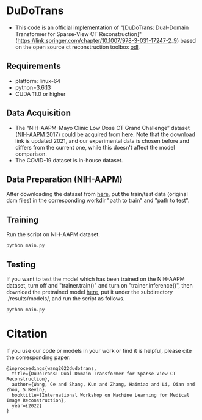 # DuDoTrans
- This code is an official implementation of "[DuDoTrans: Dual-Domain Transformer for Sparse-View CT Reconstruction]"(https://link.springer.com/chapter/10.1007/978-3-031-17247-2_9) based on the open source ct reconstruction toolbox [odl](https://github.com/odlgroup/odl).

## Requirements
- platform: linux-64
- python=3.6.13
- CUDA 11.0 or higher
## Data Acquisition
- The “NIH-AAPM-Mayo Clinic Low Dose CT Grand Challenge” dataset ([NIH-AAPM 2017](https://www.aapm.org/grandchallenge/lowdosect/)) could be acquired from [here](https://aapm.app.box.com/s/eaw4jddb53keg1bptavvvd1sf4x3pe9h). Note that the download link is updated 2021, and our experimental data is chosen before and differs from the current one, while this doesn't affect the model comparison.
- The COVID-19 dataset is in-house dataset.

## Data Preparation (NIH-AAPM)
After downloading the dataset from [here](https://aapm.app.box.com/s/eaw4jddb53keg1bptavvvd1sf4x3pe9h), put the train/test data (original dcm files) in the corresponding workdir "path to train" and "path to test".

## Training
Run the script on NIH-AAPM dataset.

`python main.py`

## Testing 
If  you want to test the model which has been trained on the NIH-AAPM dataset, turn off and "trainer.train()" and turn on "trainer.inference()", then download the pretrained model [here](https://drive.google.com/file/d/165KZKtZWxOTVb2ahHFpjW__Mli_tA13G/view?usp=share_link), put it under the subdirectory ./results/models/, and run the script as follows.

`python main.py`

# Citation
If you use our code or models in your work or find it is helpful, please cite the corresponding paper:

```
@inproceedings{wang2022dudotrans,
  title={DuDoTrans: Dual-Domain Transformer for Sparse-View CT Reconstruction},  
  author={Wang, Ce and Shang, Kun and Zhang, Haimiao and Li, Qian and Zhou, S Kevin},
  booktitle={International Workshop on Machine Learning for Medical Image Reconstruction},
  year={2022}
}
```
